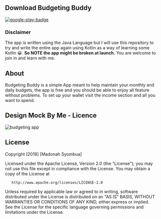 

## Download Budgeting Buddy 
[![google-play-badge](https://user-images.githubusercontent.com/11560987/40274558-bf096688-5b9e-11e8-8bb9-56105415a934.png)](https://play.google.com/store/apps/details?id=com.madonasyombua.budgetbuddy)


### Disclaimer
The app is written using the Java Language but I will use this repository to try and write the entire app again using Kotlin as a way of learning some Kotlin 😀. **So NOTE the app might be broken at launch.** You are welcome to join in and learn with me.



## About
Budgeting Buddy is a simple App meant to help maintain your monthly and daily budgets, the app is free and you should be able to enjoy all feature without problems. To set up your wallet visit the income section and all you want to spend. 


## Design Mock By Me - Licence

![budgeting app](https://user-images.githubusercontent.com/11560987/35936884-3214f19a-0c0a-11e8-954d-95fcf159bd31.png)


## License

 Copyright [2018] [Madonah Syombua]

   Licensed under the Apache License, Version 2.0 (the "License");
   you may not use this file except in compliance with the License.
   You may obtain a copy of the License at

       http://www.apache.org/licenses/LICENSE-2.0

   Unless required by applicable law or agreed to in writing, software
   distributed under the License is distributed on an "AS IS" BASIS,
   WITHOUT WARRANTIES OR CONDITIONS OF ANY KIND, either express or implied.
   See the License for the specific language governing permissions and
   limitations under the License.
